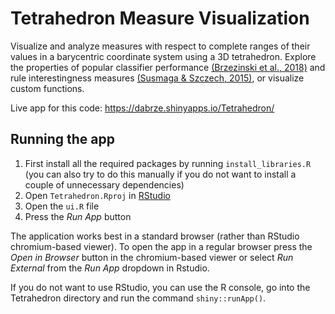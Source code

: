 Tetrahedron Measure Visualization
=================================

Visualize and analyze measures with respect to complete ranges of their values in
a barycentric coordinate system using a 3D tetrahedron. Explore the properties of
popular classifier performance <a href="https://www.sciencedirect.com/science/article/pii/S0020025518304602" target="_blank">(Brzezinski et al., 2018)</a> and rule interestingness measures <a href="https://www.amcs.uz.zgora.pl/?action=paper&paper=827" target="_blank">(Susmaga & Szczech, 2015)</a>,
or visualize custom functions.

Live app for this code: https://dabrze.shinyapps.io/Tetrahedron/

## Running the app

1. First install all the required packages by running `install_libraries.R` (you can also try to do this manually if you do not want to install a couple of unnecessary dependencies)
2. Open `Tetrahedron.Rproj` in [RStudio](https://www.rstudio.com/products/rstudio/download/)
3. Open the `ui.R` file
4. Press the *Run App* button 

The application works best in a standard browser (rather than RStudio chromium-based viewer). To open the app in a regular browser press the 
*Open in Browser* button in the chromium-based viewer or select *Run External* from the *Run App* dropdown in Rstudio.

If you do not want to use RStudio, you can use the R console, go into the Tetrahedron directory and run the command `shiny::runApp()`.